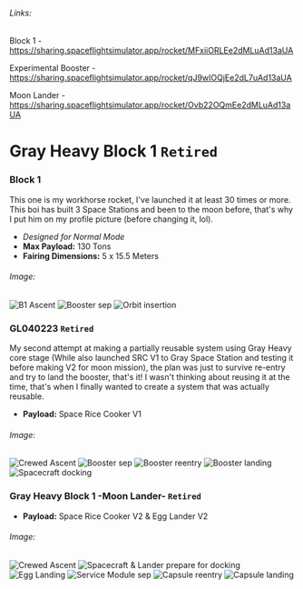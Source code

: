 ###### Links:
Block 1 - https://sharing.spaceflightsimulator.app/rocket/MFxiiORLEe2dMLuAd13aUA

Experimental Booster - https://sharing.spaceflightsimulator.app/rocket/qJ9wIOQjEe2dL7uAd13aUA

Moon Lander - https://sharing.spaceflightsimulator.app/rocket/Ovb22OQmEe2dMLuAd13aUA

# Gray Heavy Block 1 `Retired`

### Block 1
This one is my workhorse rocket, I've launched it at least 30 times or more. This boi has built 3 Space Stations and been to the moon before, that's why I put him on my profile picture (before changing it, lol).

- *Designed for Normal Mode*
- **Max Payload:** 130 Tons
- **Fairing Dimensions:** 5 x 15.5 Meters

###### Image:

![B1 Ascent](../../assets/Screenshot_20241201_154154.png)
![Booster sep](../../assets/Screenshot_20241201_154223.png)
![Orbit insertion](../../assets/Screenshot_20241201_154344.png)


### GL040223 `Retired`
My second attempt at making a partially reusable system using Gray Heavy core stage (While also launched SRC V1 to Gray Space Station and testing it before making V2 for moon mission), the plan was just to survive re-entry and try to land the booster, that's it! I wasn't thinking about reusing it at the time, that's when I finally wanted to create a system that was actually reusable.

- **Payload:** Space Rice Cooker V1

###### Image:

![Crewed Ascent](../../assets/Screenshot_20241201_155437.png)
![Booster sep](../../assets/Screenshot_20241201_155654.png)
![Booster reentry](../../assets/Screenshot_20241201_155908.png)
![Booster landing](../../assets/Screenshot_20241201_160026.png)
![Spacecraft docking](../../assets/Screenshot_20241201_183008.png)


### Gray Heavy Block 1 -Moon Lander- `Retired`


- **Payload:** Space Rice Cooker V2 & Egg Lander V2

###### Image:

![Crewed Ascent](../../assets/Screenshot_20241201_160559.png)
![Spacecraft & Lander prepare for docking](../../assets/Screenshot_20241201_160750.png)
![Egg Landing](../../assets/Screenshot_20241201_160833.png)
![Service Module sep](../../assets/Screenshot_20241201_160951.png)
![Capsule reentry](../../assets/Screenshot_20241201_160220.png)
![Capsule landing](../../assets/Screenshot_20241201_160346.png)
